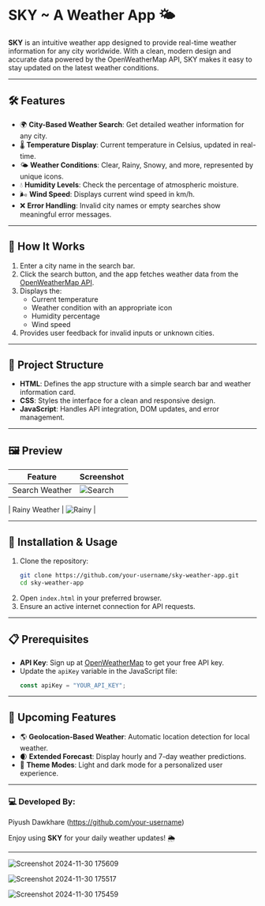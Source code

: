 # SKY ~ A Weather App 🌤️

**SKY** is an intuitive weather app designed to provide real-time weather information for any city worldwide. With a clean, modern design and accurate data powered by the OpenWeatherMap API, SKY makes it easy to stay updated on the latest weather conditions.

---

## 🛠️ Features

- 🌍 **City-Based Weather Search**: Get detailed weather information for any city.
- 🌡️ **Temperature Display**: Current temperature in Celsius, updated in real-time.
- 🌤️ **Weather Conditions**: Clear, Rainy, Snowy, and more, represented by unique icons.
- 💧 **Humidity Levels**: Check the percentage of atmospheric moisture.
- 🌬️ **Wind Speed**: Displays current wind speed in km/h.
- ❌ **Error Handling**: Invalid city names or empty searches show meaningful error messages.

---

## 🚀 How It Works

1. Enter a city name in the search bar.
2. Click the search button, and the app fetches weather data from the [OpenWeatherMap API](https://openweathermap.org/api).
3. Displays the:
   - Current temperature
   - Weather condition with an appropriate icon
   - Humidity percentage
   - Wind speed
4. Provides user feedback for invalid inputs or unknown cities.

---

## 📁 Project Structure

- **HTML**: Defines the app structure with a simple search bar and weather information card.
- **CSS**: Styles the interface for a clean and responsive design.
- **JavaScript**: Handles API integration, DOM updates, and error management.

---

## 🖼️ Preview

| Feature        | Screenshot |
|----------------|------------|
| Search Weather |  ![Search](https://github.com/user-attachments/assets/486a55fd-dbb3-43e5-b404-7df561f6c08e) |

| Rainy Weather  |  ![Rainy](https://github.com/user-attachments/assets/35f5aec9-7b03-43ce-8f89-d9732f3104ca) |

---

## 🔧 Installation & Usage

1. Clone the repository:
   ```bash
   git clone https://github.com/your-username/sky-weather-app.git
   cd sky-weather-app
   ```
2. Open `index.html` in your preferred browser.
3. Ensure an active internet connection for API requests.

---

## 📋 Prerequisites

- **API Key**: Sign up at [OpenWeatherMap](https://openweathermap.org/) to get your free API key.
- Update the `apiKey` variable in the JavaScript file:
  ```javascript
  const apiKey = "YOUR_API_KEY";
  ```

---

## 🚩 Upcoming Features

- 🌎 **Geolocation-Based Weather**: Automatic location detection for local weather.
- 🌒 **Extended Forecast**: Display hourly and 7-day weather predictions.
- 🌈 **Theme Modes**: Light and dark mode for a personalized user experience.

---


### 💻 Developed By:
Piyush Dawkhare
(https://github.com/your-username)

Enjoy using **SKY** for your daily weather updates! 🌦️

--- 

![Screenshot 2024-11-30 175609](https://github.com/user-attachments/assets/75c2d24c-17b1-4071-9fc7-740e01106283)

![Screenshot 2024-11-30 175517](https://github.com/user-attachments/assets/4ad44ade-f46b-4d57-a1ae-e12b5ae6e328)

![Screenshot 2024-11-30 175459](https://github.com/user-attachments/assets/46c4c55c-c6f3-44d0-a5bb-edf1b99767ff)


